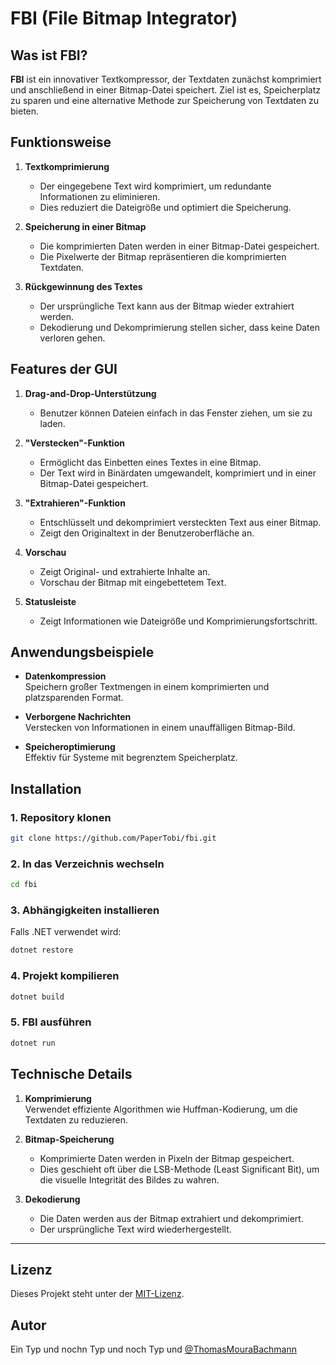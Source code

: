 
# FBI (File Bitmap Integrator)

## Was ist FBI?

**FBI** ist ein innovativer Textkompressor, der Textdaten zunächst komprimiert und anschließend in einer Bitmap-Datei speichert. Ziel ist es, Speicherplatz zu sparen und eine alternative Methode zur Speicherung von Textdaten zu bieten.

## Funktionsweise

1. **Textkomprimierung**  
   - Der eingegebene Text wird komprimiert, um redundante Informationen zu eliminieren.  
   - Dies reduziert die Dateigröße und optimiert die Speicherung.

2. **Speicherung in einer Bitmap**  
   - Die komprimierten Daten werden in einer Bitmap-Datei gespeichert.  
   - Die Pixelwerte der Bitmap repräsentieren die komprimierten Textdaten.

3. **Rückgewinnung des Textes**  
   - Der ursprüngliche Text kann aus der Bitmap wieder extrahiert werden.  
   - Dekodierung und Dekomprimierung stellen sicher, dass keine Daten verloren gehen.

## Features der GUI

1. **Drag-and-Drop-Unterstützung**  
   - Benutzer können Dateien einfach in das Fenster ziehen, um sie zu laden.

2. **"Verstecken"-Funktion**  
   - Ermöglicht das Einbetten eines Textes in eine Bitmap.  
   - Der Text wird in Binärdaten umgewandelt, komprimiert und in einer Bitmap-Datei gespeichert.

3. **"Extrahieren"-Funktion**  
   - Entschlüsselt und dekomprimiert versteckten Text aus einer Bitmap.  
   - Zeigt den Originaltext in der Benutzeroberfläche an.

4. **Vorschau**  
   - Zeigt Original- und extrahierte Inhalte an.  
   - Vorschau der Bitmap mit eingebettetem Text.

5. **Statusleiste**  
   - Zeigt Informationen wie Dateigröße und Komprimierungsfortschritt.

## Anwendungsbeispiele

- **Datenkompression**  
  Speichern großer Textmengen in einem komprimierten und platzsparenden Format.
  
- **Verborgene Nachrichten**  
  Verstecken von Informationen in einem unauffälligen Bitmap-Bild.

- **Speicheroptimierung**  
  Effektiv für Systeme mit begrenztem Speicherplatz.

## Installation

### 1. Repository klonen
```bash
git clone https://github.com/PaperTobi/fbi.git
```

### 2. In das Verzeichnis wechseln
```bash
cd fbi
```

### 3. Abhängigkeiten installieren
Falls .NET verwendet wird:
```bash
dotnet restore
```

### 4. Projekt kompilieren
```bash
dotnet build
```

### 5. FBI ausführen
```bash
dotnet run
```

## Technische Details

1. **Komprimierung**  
   Verwendet effiziente Algorithmen wie Huffman-Kodierung, um die Textdaten zu reduzieren.

2. **Bitmap-Speicherung**  
   - Komprimierte Daten werden in Pixeln der Bitmap gespeichert.  
   - Dies geschieht oft über die LSB-Methode (Least Significant Bit), um die visuelle Integrität des Bildes zu wahren.

3. **Dekodierung**  
   - Die Daten werden aus der Bitmap extrahiert und dekomprimiert.  
   - Der ursprüngliche Text wird wiederhergestellt.

---

## Lizenz
Dieses Projekt steht unter der [MIT-Lizenz](LICENSE).

## Autor
Ein Typ und nochn Typ und noch Typ und [@ThomasMouraBachmann](https://github.com/ThomasMouraBachmann)


